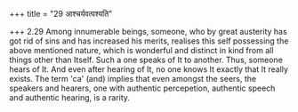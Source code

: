 +++
title = "29 आश्चर्यवत्पश्यति"

+++
2.29 Among innumerable beings, someone, who by great austerity has got rid of sins and has increased his merits, realises this self possessing the above mentioned nature, which is wonderful and distinct in kind from all things other than Itself. Such a one speaks of It to another. Thus,
someone hears of It. And even after hearing of It, no one knows It exactly that It really exists. The term 'ca' (and) implies that even amongst the seers, the speakers and hearers, one with authentic percepetion, authentic speech and authentic hearing, is a rarity.
